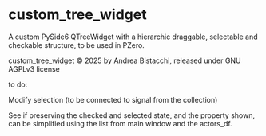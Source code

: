 # custom_tree_widget

A custom PySide6 QTreeWidget with a hierarchic draggable, selectable and checkable structure, to be used in PZero.

custom_tree_widget © 2025 by Andrea Bistacchi, released under GNU AGPLv3 license

to do:

Modify selection (to be connected to signal from the collection)

See if preserving the checked and selected state, and the property shown, can be simplified using the list from main window and the actors_df.
